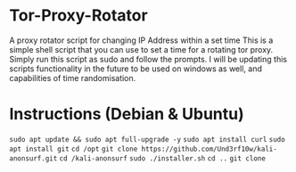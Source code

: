# Tor-Proxy-Rotator
A proxy rotator script for changing IP Address within a set time
This is a simple shell script that you can use to set a time for a rotating tor proxy. Simply run this script as sudo and follow the prompts.
I will be updating this scripts functionality in the future to be used on windows as well, and capabilities of time randomisation.

# Instructions (Debian & Ubuntu)
`sudo apt update && sudo apt full-upgrade -y`
`sudo apt install curl`
`sudo apt install git`
`cd /opt`
`git clone https://github.com/Und3rf10w/kali-anonsurf.git`
`cd /kali-anonsurf`
`sudo ./installer.sh`
`cd ..`
`git clone `
